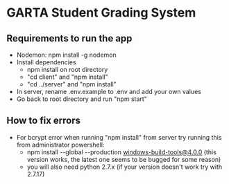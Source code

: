 # GARTA Student Grading System

## Requirements to run the app
* Nodemon: npm install -g nodemon
* Install dependencies
	* npm install on root directory
	* "cd client" and "npm install"
	* "cd ../server" and "npm install"
* In server, rename .env.example to .env and add your own values
* Go back to root directory and run "npm start"

## How to fix errors
* For bcrypt error when running "npm install" from server try running this from administrator powershell:
	* npm install --global --production windows-build-tools@4.0.0 (this version works, the latest one seems to be bugged for some reason)
	* you will also need python 2.7.x (if your version doesn't work try with 2.7.17)
